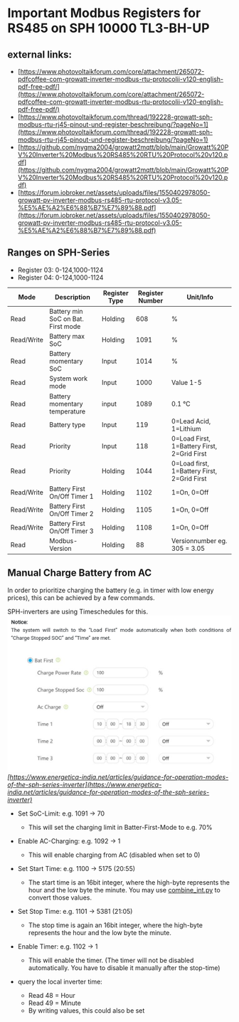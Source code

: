 # Important Modbus Registers for RS485 on SPH 10000 TL3-BH-UP

## external links:
- [https://www.photovoltaikforum.com/core/attachment/265072-pdfcoffee-com-growatt-inverter-modbus-rtu-protocolii-v120-english-pdf-free-pdf/](https://www.photovoltaikforum.com/core/attachment/265072-pdfcoffee-com-growatt-inverter-modbus-rtu-protocolii-v120-english-pdf-free-pdf/)
- [https://www.photovoltaikforum.com/thread/192228-growatt-sph-modbus-rtu-rj45-pinout-und-register-beschreibung/?pageNo=1](https://www.photovoltaikforum.com/thread/192228-growatt-sph-modbus-rtu-rj45-pinout-und-register-beschreibung/?pageNo=1)
- [https://github.com/nygma2004/growatt2mqtt/blob/main/Growatt%20PV%20Inverter%20Modbus%20RS485%20RTU%20Protocol%20v120.pdf](https://github.com/nygma2004/growatt2mqtt/blob/main/Growatt%20PV%20Inverter%20Modbus%20RS485%20RTU%20Protocol%20v120.pdf)
- [https://forum.iobroker.net/assets/uploads/files/1550402978050-growatt-pv-inverter-modbus-rs485-rtu-protocol-v3.05-%E5%AE%A2%E6%88%B7%E7%89%88.pdf](https://forum.iobroker.net/assets/uploads/files/1550402978050-growatt-pv-inverter-modbus-rs485-rtu-protocol-v3.05-%E5%AE%A2%E6%88%B7%E7%89%88.pdf)

## Ranges on SPH-Series
- Register 03: 0-124,1000-1124
- Register 04: 0-124,1000-1124


|Mode|Description|Register Type|Register Number|Unit/Info|
|---|---|---|---|---|
|Read|Battery min SoC on Bat. First mode|Holding|608|%|
|Read/Write|Battery max SoC|Holding|1091|%|
|Read|Battery momentary SoC|Input|1014|%|
|Read|System work mode|Input|1000|Value 1-5|
|Read|Battery momentary temperature|input|1089|0.1 °C|
|Read|Battery type|Input|119|0=Lead Acid, 1=Lithium|
|Read|Priority|Input|118|0=Load First, 1=Battery First, 2=Grid First|
|Read|Priority|Holding|1044|0=Load first, 1=Battery First, 2=Grid First|
|Read/Write|Battery First On/Off Timer 1|Holding|1102|1=On, 0=Off|
|Read/Write|Battery First On/Off Timer 2|Holding|1105|1=On, 0=Off|
|Read/Write|Battery First On/Off Timer 3|Holding|1108|1=On, 0=Off|
|Read|Modbus-Version|Holding|88|Versionnumber eg. 305 = 3.05|

## Manual Charge Battery from AC
In order to prioritize charging the battery (e.g. in timer with low energy prices), this can be achieved by a few commands.


SPH-inverters are using Timeschedules for this.  <br />
![Timers](image.png) <br />
*[https://www.energetica-india.net/articles/guidance-for-operation-modes-of-the-sph-series-inverter](https://www.energetica-india.net/articles/guidance-for-operation-modes-of-the-sph-series-inverter)*


- Set SoC-Limit: e.g. 1091 -> 70
    - This will set the charging limit in Batter-First-Mode to e.g. 70%
- Enable AC-Charging: e.g. 1092 -> 1
    - This will enable charging from AC (disabled when set to 0)
- Set Start Time: e.g. 1100 -> 5175 (20:55)
    - The start time is an 16bit integer, where the high-byte represents the hour and the low byte the minute. You may use [combine_int.py](combine_int.py) to convert those values.
- Set Stop Time: e.g. 1101 -> 5381 (21:05)
    - The stop time is again an 16bit integer, where the high-byte represents the hour and the low byte the minute.
- Enable Timer: e.g. 1102 -> 1
    - This will enable the timer. (The timer will not be disabled automatically. You have to disable it manually after the stop-time)

- query the local inverter time:
    - Read 48 = Hour
    - Read 49 = Minute
    - By writing values, this could also be set